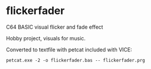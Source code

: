 # flickerfader
C64 BASIC visual flicker and fade effect

Hobby project, visuals for music.

Converted to textfile with petcat included with VICE:
```
petcat.exe -2 -o flickerfader.bas -- flickerfader.prg
```
